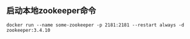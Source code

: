 ## 启动本地zookeeper命令
```shell
docker run --name some-zookeeper -p 2181:2181 --restart always -d zookeeper:3.4.10
```